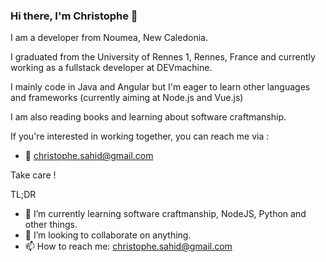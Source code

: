 ### Hi there, I'm Christophe 👋

I am a developer from Noumea, New Caledonia.

I graduated from the University of Rennes 1, Rennes, France and currently working as a fullstack developer at DEVmachine.

I mainly code in Java and Angular but I'm eager to learn other languages and frameworks (currently aiming at Node.js and Vue.js)

I am also reading books and learning about software craftmanship. 

If you're interested in working together, you can reach me via :
- 📧 christophe.sahid@gmail.com

Take care !


TL;DR
- 🌱 I’m currently learning software craftmanship, NodeJS, Python and other things.
- 👯 I’m looking to collaborate on anything.
- 📫 How to reach me: christophe.sahid@gmail.com

<!--
**markhum/markhum** is a ✨ _special_ ✨ repository because its `README.md` (this file) appears on your GitHub profile.

Here are some ideas to get you started:

- 🔭 I’m currently working on ...
- 🌱 I’m currently learning ...
- 👯 I’m looking to collaborate on ...
- 🤔 I’m looking for help with ...
- 💬 Ask me about ...
- 📫 How to reach me: ...
- 😄 Pronouns: ...
- ⚡ Fun fact: ...
-->
